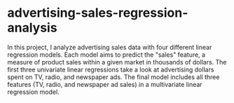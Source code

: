 # advertising-sales-regression-analysis

In this project, I analyze advertising sales data with four different linear regression models. Each model aims to predict the "sales" feature, a measure of product sales within a given market in thousands of dollars. The first three univariate linear regressions take a look at advertising dollars spent on TV, radio, and newspaper ads. The final model includes all three features (TV, radio, and newspaper ad sales) in a multivariate linear regression model.
